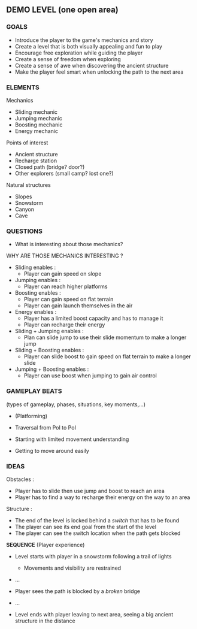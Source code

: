 ## DEMO LEVEL (one open area)
### GOALS
- Introduce the player to the game's mechanics and story
- Create a level that is both visually appealing and fun to play
- Encourage free exploration while guiding the player
- Create a sense of freedom when exploring
- Create a sense of awe when discovering the ancient structure
- Make the player feel smart when unlocking the path to the next area

### ELEMENTS
Mechanics
- Sliding mechanic
- Jumping mechanic
- Boosting mechanic
- Energy mechanic

Points of interest
- Ancient structure
- Recharge station
- Closed path (bridge? door?)
- Other explorers (small camp? lost one?)

Natural structures
- Slopes
- Snowstorm
- Canyon
- Cave

### QUESTIONS
- What is interesting about those mechanics?

WHY ARE THOSE MECHANICS INTERESTING ?
- Sliding enables :
    - Player can gain speed on slope
- Jumping enables :
    - Player can reach higher platforms
- Boosting enables :
    - Player can gain speed on flat terrain
    - Player can gain launch themselves in the air
- Energy enables :
    - Player has a limited boost capacity and has to manage it
    - Player can recharge their energy
- Sliding + Jumping enables :
    - Plan can slide jump to use their slide momentum to make a longer jump
- Sliding + Boosting enables :
    - Player can slide boost to gain speed on flat terrain to make a longer slide
- Jumping + Boosting enables :
    - Player can use boost when jumping to gain air control

### GAMEPLAY BEATS 
(types of gameplay, phases, situations, key moments,...)
- (Platforming)


- Traversal from PoI to PoI
- Starting with limited movement understanding
- Getting to move around easily

### IDEAS
Obstacles : 
- Player has to slide then use jump and boost to reach an area
- Player has to find a way to recharge their energy on the way to an area

Structure : 
- The end of the level is locked behind a *switch* that has to be found
- The player can see its end goal from the start of the level
- The player can see the switch location when the path gets blocked

**SEQUENCE** (Player experience)
- Level starts with player in a snowstorm following a trail of lights
    - Movements and visibility are restrained

- ...

- Player sees the path is blocked by a *broken* bridge

- ...

- Level ends with player leaving to next area, seeing a big ancient structure in the distance

